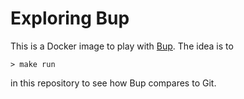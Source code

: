 # Exploring Bup

This is a Docker image to play with [Bup](https://github.com/bup/bup). The idea
is to

    > make run

in this repository to see how Bup compares to Git.
